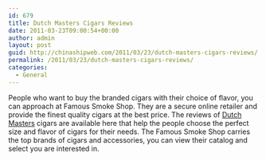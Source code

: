 ```yaml
---
id: 679
title: Dutch Masters Cigars Reviews
date: 2011-03-23T09:00:54+00:00
author: admin
layout: post
guid: http://chinashipweb.com/2011/03/23/dutch-masters-cigars-reviews/
permalink: /2011/03/23/dutch-masters-cigars-reviews/
categories:
  - General
---
```

People who want to buy the branded cigars with their choice of flavor, you can approach at Famous Smoke Shop. They are a secure online retailer and provide the finest quality cigars at the best price. The reviews of [Dutch Masters](http://www.famous-smoke.com/brand/dutch+masters+cigars) cigars are available here that help the people choose the perfect size and flavor of cigars for their needs. The Famous Smoke Shop carries the top brands of cigars and accessories, you can view their catalog and select you are interested in.